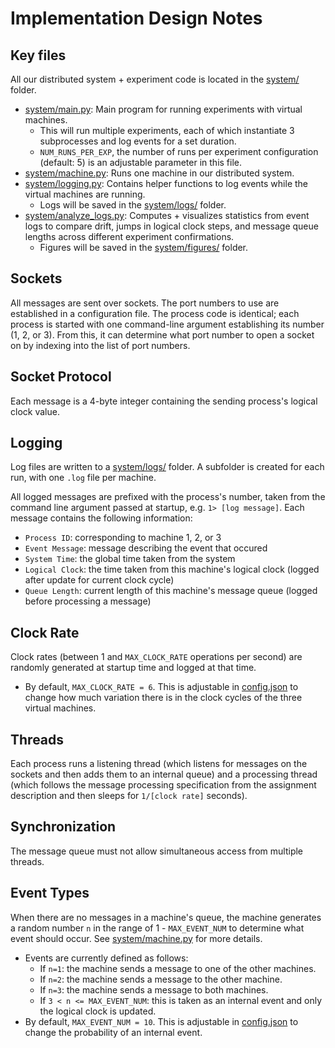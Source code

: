 # Implementation Design Notes

## Key files

All our distributed system + experiment code is located in the [system/](../system/) folder.

- [system/main.py](../system/main.py): Main program for running experiments with virtual machines.
  - This will run multiple experiments, each of which instantiate 3 subprocesses and log events for a set duration.
  - `NUM_RUNS_PER_EXP`, the number of runs per experiment configuration (default: 5) is an adjustable parameter in this file.
- [system/machine.py](../system/machine.py): Runs one machine in our distributed system.
- [system/logging.py](../system/logger.py): Contains helper functions to log events while the virtual machines are running.
  - Logs will be saved in the [system/logs/](../system/logs/) folder.
- [system/analyze_logs.py](../system/analyze_logs.py): Computes + visualizes statistics from event logs to compare drift, jumps in logical clock steps, and message queue lengths across different experiment confirmations.
  - Figures will be saved in the [system/figures/](../system/figures/) folder.

## Sockets

All messages are sent over sockets. The port numbers to use are established in a configuration file. The process code is identical; each process is started with one command-line argument establishing its number (1, 2, or 3). From this, it can determine what port number to open a socket on by indexing into the list of port numbers.

## Socket Protocol

Each message is a 4-byte integer containing the sending process's logical clock value.

## Logging

Log files are written to a [system/logs/](../system/logs/) folder. A subfolder is created for each run, with one `.log` file per machine.

All logged messages are prefixed with the process's number, taken from the command line argument passed at startup, e.g. `1> [log message]`. Each message contains the following information:

- `Process ID`: corresponding to machine 1, 2, or 3
- `Event Message`: message describing the event that occured
- `System Time`: the global time taken from the system
- `Logical Clock`: the time taken from this machine's logical clock (logged after update for current clock cycle)
- `Queue Length`: current length of this machine's message queue (logged before processing a message)

## Clock Rate

Clock rates (between 1 and `MAX_CLOCK_RATE` operations per second) are randomly generated at startup time and logged at that time.

- By default, `MAX_CLOCK_RATE = 6`. This is adjustable in [config.json](../config.json) to change how much variation there is in the clock cycles of the three virtual machines.

## Threads

Each process runs a listening thread (which listens for messages on the sockets and then adds them to an internal queue) and a processing thread (which follows the message processing specification from the assignment description and then sleeps for `1/[clock rate]` seconds).

## Synchronization

The message queue must not allow simultaneous access from multiple threads.

## Event Types

When there are no messages in a machine's queue, the machine generates a random number `n` in the range of 1 - `MAX_EVENT_NUM` to determine what event should occur. See [system/machine.py](../system/machine.py) for more details.

- Events are currently defined as follows:
  - If `n=1`: the machine sends a message to one of the other machines.
  - If `n=2`: the machine sends a message to the other machine.
  - If `n=3`: the machine sends a message to both machines.
  - If `3 < n <= MAX_EVENT_NUM`: this is taken as an internal event and only the logical clock is updated.
- By default, `MAX_EVENT_NUM = 10`. This is adjustable in [config.json](../config.json) to change the probability of an internal event.
